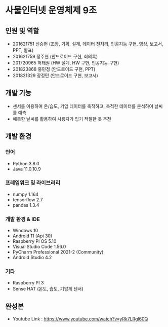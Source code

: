 # 사물인터넷 운영체제 9조

## 인원 및 역할
- 201621751 신승헌 (조장, 기획, 설계, 데이터 전처리, 인공지능 구현, 영상, 보고서, PPT, 발표)
- 201621759 정주현 (안드로이드 구현, 회의록)
- 201720965 허태권 (HW 설계, HW 구현, 인공지능 구현)
- 201823868 홍민정 (안드로이드 구현, PPT)
- 201821329 장정민 (안드로이드 구현, 보고서)

## 개발 기능
- 센서를 이용하여 온/습도, 기압 데이터를 축적하고, 축적한 데이터를 분석하여 날씨를 예측
- 예측한 날씨를 활용하여 사용자가 입기 적절한 옷 추천

## 개발 환경
### 언어
- Python 3.8.0
- Java 11.0.10.9

### 프레임워크 및 라이브러리
- numpy 1.164
- tensorflow 2.7
- pandas 1.3.4

### 개발 환경 & IDE
- Windows 10
- Android 11 (Api 30)
- Raspberry Pi OS 5.10
- Visual Studio Code 1.56.0
- PyCharm Professional 2021-2 (Community)
- Android Studio 4.2


### 기타
- Raspberry PI 3
- Sense HAT (온도, 습도, 기압계 센서)

## 완성본
- Youtube Link : https://www.youtube.com/watch?v=yRk7LRgl60Q
